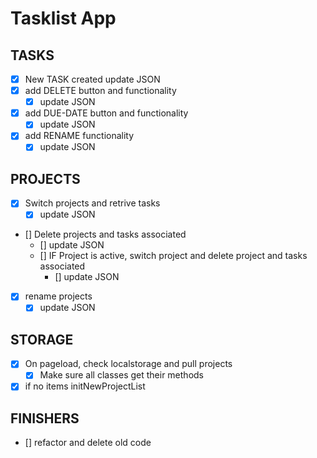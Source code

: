 # Tasklist App

## TASKS
- [x] New TASK created update JSON 
- [x] add DELETE button and functionality
    - [x] update JSON 
- [x] add DUE-DATE button and functionality
    - [x] update JSON 
- [x] add RENAME functionality
    - [x] update JSON 

## PROJECTS
- [x] Switch projects and retrive tasks
    - [x] update JSON 
- [] Delete projects and tasks associated
    - [] update JSON 
    - [] IF Project is active, switch project and delete project and tasks associated
        - [] update JSON 
- [x] rename projects
    - [x] update JSON 

## STORAGE
- [x] On pageload, check localstorage and pull projects
    - [x] Make sure all classes get their methods
- [x] if no items initNewProjectList 

## FINISHERS
- [] refactor and delete old code